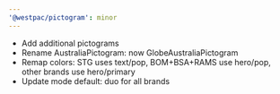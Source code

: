 ```yaml
---
'@westpac/pictogram': minor
---
```


- Add additional pictograms
- Rename AustraliaPictogram: now GlobeAustraliaPictogram
- Remap colors: STG uses text/pop, BOM+BSA+RAMS use hero/pop, other brands use hero/primary
- Update mode default: duo for all brands
